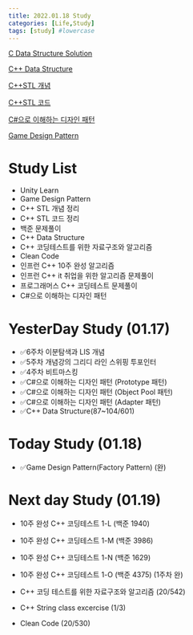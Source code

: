 ```yaml
---
title: 2022.01.18 Study
categories: [Life,Study]
tags: [study] #lowercase    
---
```



[C Data Structure Solution](https://calm-price-43a.notion.site/C-c4cb80a108c94bef8b202c0c7624ebfc) 

[C++ Data Structure](https://calm-price-43a.notion.site/C-47080a1873b54a3a8b6d89925d84e024)

[C++STL 개념](https://calm-price-43a.notion.site/C-STL-ab095ae38f8e4fcbad549aec64bb9ba6) 

[C++STL 코드](https://calm-price-43a.notion.site/C-STL-f016394a615d4abab4894264627aeb5c) 

[C#으로 이해하는 디자인 패턴](https://calm-price-43a.notion.site/C-fe83d437eee04341b345f9908fb66a23) 

[Game Design Pattern](https://github.com/Milk377/GameDesignPattern)


# Study List
- Unity Learn
- Game Design Pattern
- C++ STL 개념 정리
- C++ STL 코드 정리
- 백준 문제풀이
- C++ Data Structure
- C++ 코딩테스트를 위한 자료구조와 알고리즘
- Clean Code
- 인프런 C++ 10주 완성 알고리즘
- 인프런 C++ it 취업을 위한 알고리즘 문제풀이
- 프로그래머스 C++ 코딩테스트 문제풀이
- C#으로 이해하는 디자인 패턴


# YesterDay Study (01.17)


- ✅6주차 이분탐색과 LIS 개념
- ✅5주차 개념강의 그리디 라인 스위핑 투포인터
- ✅4주차 비트마스킹
- ✅C#으로 이해하는 디자인 패턴 (Prototype 패턴)
- ✅C#으로 이해하는 디자인 패턴 (Object Pool 패턴)
- ✅C#으로 이해하는 디자인 패턴 (Adapter 패턴)
- ✅C++ Data Structure(87~104/601)

# Today Study (01.18)
- ✅Game Design Pattern(Factory Pattern) (완)

  


# Next day Study (01.19)

- 10주 완성 C++ 코딩테스트 1-L (백준 1940)
- 10주 완성 C++ 코딩테스트 1-M (백준 3986)
- 10주 완성 C++ 코딩테스트 1-N (백준 1629)
- 10주 완성 C++ 코딩테스트 1-O (백준 4375)
(1주차 완)

- C++ 코딩 테스트를 위한 자료구조와 알고리즘 (20/542) 

- C++ String class excercise (1/3)
- Clean Code (20/530) 